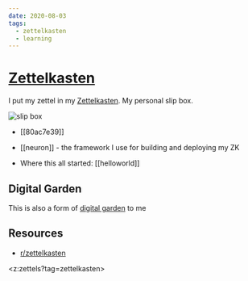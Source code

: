 ```yaml
---
date: 2020-08-03
tags:
  - zettelkasten
  - learning
---
```


# [Zettelkasten](https://de.wikipedia.org/wiki/Zettelkasten)

I put my zettel in my [Zettelkasten](https://zettelkasten.de/). My personal slip box.

![slip box](https://media4.giphy.com/media/ge91zAgmwUqLMqiH2c/giphy.gif?cid=e1bb72ffpcvcbkvqi068930dca8vu10rmrvlh9eilyijdryy&rid=giphy.gif)

- [[80ac7e39]]

- [[neuron]] - the framework I use for building and deploying my ZK

- Where this all started: [[helloworld]]

## Digital Garden
This is also a form of [digital garden](https://joelhooks.com/digital-garden) to me
## Resources
- [r/zettelkasten](https://zk.zettel.page/)

<z:zettels?tag=zettelkasten>
